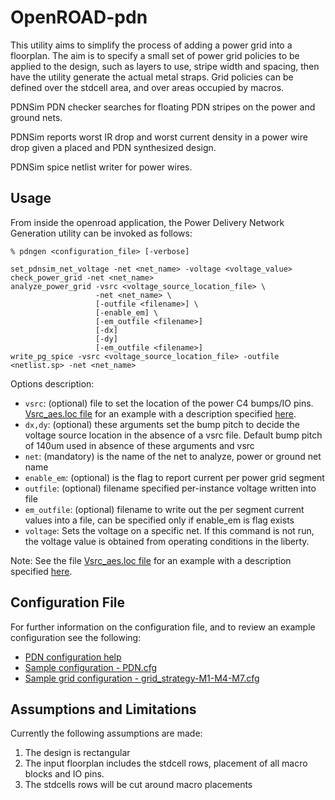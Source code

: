 # OpenROAD-pdn

This utility aims to simplify the process of adding a power grid into a floorplan. The aim is to specify a small set of power grid policies to be applied to the design, such as layers to use, stripe width and spacing, then have the utility generate the actual metal straps. Grid policies can be defined over the stdcell area, and over areas occupied by macros.

PDNSim PDN checker searches for floating PDN stripes on the power and ground nets.

PDNSim reports worst IR drop and worst current density in a power wire drop given a placed and PDN synthesized design.

PDNSim spice netlist writer for power wires.

## Usage

From inside the openroad application, the Power Delivery Network Generation utility can be invoked as follows:

```
% pdngen <configuration_file> [-verbose]
```

```
set_pdnsim_net_voltage -net <net_name> -voltage <voltage_value>
check_power_grid -net <net_name>
analyze_power_grid -vsrc <voltage_source_location_file> \
                   -net <net_name> \
                   [-outfile <filename>] \
                   [-enable_em] \
                   [-em_outfile <filename>]
                   [-dx]
                   [-dy]
                   [-em_outfile <filename>]
write_pg_spice -vsrc <voltage_source_location_file> -outfile <netlist.sp> -net <net_name>
```

Options description:
- ``vsrc``: (optional) file to set the location of the power C4 bumps/IO pins. [Vsrc_aes.loc file](https://github.com/The-OpenROAD-Project/PDNSim/blob/master/test/aes/Vsrc.loc) for an example with a description specified [here](https://github.com/The-OpenROAD-Project/PDNSim/blob/master/doc/Vsrc_description.md).
- ``dx,dy``: (optional) these arguments set the bump pitch to decide the voltage source location in the absence of a vsrc file. Default bump pitch of 140um used in absence of these arguments and vsrc
- ``net``: (mandatory) is the name of the net to analyze, power or ground net name
- ``enable_em``: (optional) is the flag to report current per power grid segment
- ``outfile``: (optional) filename specified per-instance voltage written into file
- ``em_outfile``: (optional) filename to write out the per segment current values into a file, can be specified only if enable_em is flag exists
- ``voltage``: Sets the voltage on a specific net. If this command is not run, the voltage value is obtained from operating conditions in the liberty.

Note: See the file [Vsrc_aes.loc file](https://github.com/The-OpenROAD-Project/PDNSim/blob/master/test/aes/Vsrc.loc) for an example with a description specified [here](https://github.com/The-OpenROAD-Project/PDNSim/blob/master/doc/Vsrc_description.md).

## Configuration File

For further information on the configuration file, and to review an example configuration see the following:

* [PDN configuration help](PDN.md)
* [Sample configuration - PDN.cfg](https://github.com/The-OpenROAD-Project/OpenROAD/blob/master/src/pdn/doc/example_PDN.cfg)
* [Sample grid configuration - grid_strategy-M1-M4-M7.cfg](https://github.com/The-OpenROAD-Project/OpenROAD/blob/master/src/pdn/doc/grid_strategy-M1-M4-M7.cfg)

## Assumptions and Limitations

Currently the following assumptions are made:

1. The design is rectangular
1. The input floorplan includes the stdcell rows, placement of all macro blocks and IO pins.
1. The stdcells rows will be cut around macro placements
